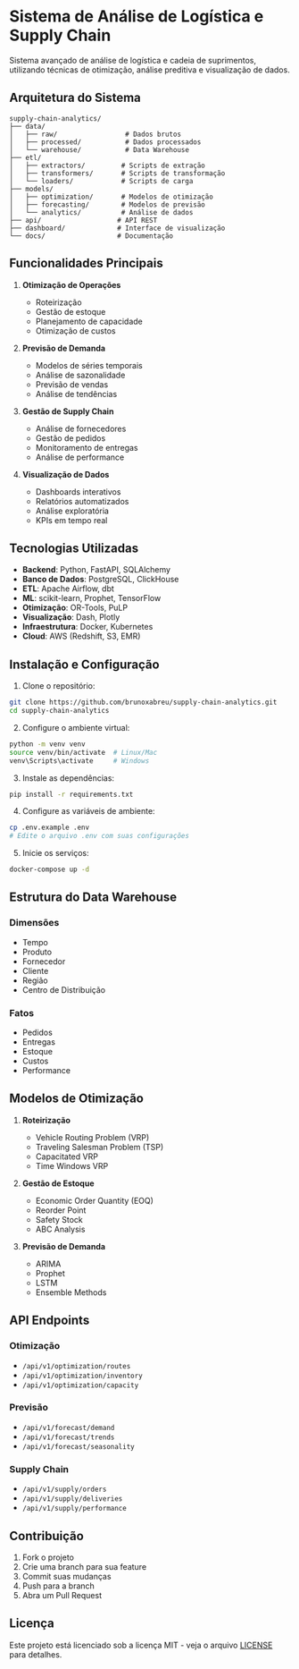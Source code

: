 # Sistema de Análise de Logística e Supply Chain

Sistema avançado de análise de logística e cadeia de suprimentos, utilizando técnicas de otimização, análise preditiva e visualização de dados.

## Arquitetura do Sistema

```
supply-chain-analytics/
├── data/
│   ├── raw/                 # Dados brutos
│   ├── processed/           # Dados processados
│   └── warehouse/           # Data Warehouse
├── etl/
│   ├── extractors/         # Scripts de extração
│   ├── transformers/       # Scripts de transformação
│   └── loaders/            # Scripts de carga
├── models/
│   ├── optimization/       # Modelos de otimização
│   ├── forecasting/        # Modelos de previsão
│   └── analytics/          # Análise de dados
├── api/                   # API REST
├── dashboard/             # Interface de visualização
└── docs/                  # Documentação
```

## Funcionalidades Principais

1. **Otimização de Operações**
   - Roteirização
   - Gestão de estoque
   - Planejamento de capacidade
   - Otimização de custos

2. **Previsão de Demanda**
   - Modelos de séries temporais
   - Análise de sazonalidade
   - Previsão de vendas
   - Análise de tendências

3. **Gestão de Supply Chain**
   - Análise de fornecedores
   - Gestão de pedidos
   - Monitoramento de entregas
   - Análise de performance

4. **Visualização de Dados**
   - Dashboards interativos
   - Relatórios automatizados
   - Análise exploratória
   - KPIs em tempo real

## Tecnologias Utilizadas

- **Backend**: Python, FastAPI, SQLAlchemy
- **Banco de Dados**: PostgreSQL, ClickHouse
- **ETL**: Apache Airflow, dbt
- **ML**: scikit-learn, Prophet, TensorFlow
- **Otimização**: OR-Tools, PuLP
- **Visualização**: Dash, Plotly
- **Infraestrutura**: Docker, Kubernetes
- **Cloud**: AWS (Redshift, S3, EMR)

## Instalação e Configuração

1. Clone o repositório:
```bash
git clone https://github.com/brunoxabreu/supply-chain-analytics.git
cd supply-chain-analytics
```

2. Configure o ambiente virtual:
```bash
python -m venv venv
source venv/bin/activate  # Linux/Mac
venv\Scripts\activate     # Windows
```

3. Instale as dependências:
```bash
pip install -r requirements.txt
```

4. Configure as variáveis de ambiente:
```bash
cp .env.example .env
# Edite o arquivo .env com suas configurações
```

5. Inicie os serviços:
```bash
docker-compose up -d
```

## Estrutura do Data Warehouse

### Dimensões
- Tempo
- Produto
- Fornecedor
- Cliente
- Região
- Centro de Distribuição

### Fatos
- Pedidos
- Entregas
- Estoque
- Custos
- Performance

## Modelos de Otimização

1. **Roteirização**
   - Vehicle Routing Problem (VRP)
   - Traveling Salesman Problem (TSP)
   - Capacitated VRP
   - Time Windows VRP

2. **Gestão de Estoque**
   - Economic Order Quantity (EOQ)
   - Reorder Point
   - Safety Stock
   - ABC Analysis

3. **Previsão de Demanda**
   - ARIMA
   - Prophet
   - LSTM
   - Ensemble Methods

## API Endpoints

### Otimização
- `/api/v1/optimization/routes`
- `/api/v1/optimization/inventory`
- `/api/v1/optimization/capacity`

### Previsão
- `/api/v1/forecast/demand`
- `/api/v1/forecast/trends`
- `/api/v1/forecast/seasonality`

### Supply Chain
- `/api/v1/supply/orders`
- `/api/v1/supply/deliveries`
- `/api/v1/supply/performance`

## Contribuição

1. Fork o projeto
2. Crie uma branch para sua feature
3. Commit suas mudanças
4. Push para a branch
5. Abra um Pull Request

## Licença

Este projeto está licenciado sob a licença MIT - veja o arquivo [LICENSE](LICENSE) para detalhes. 